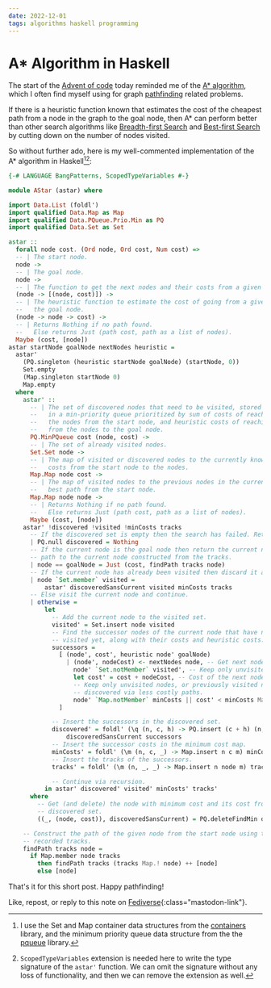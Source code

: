 ```yaml
---
date: 2022-12-01
tags: algorithms haskell programming
---
```


# A* Algorithm in Haskell

The start of the [Advent of code](https://adventofcode.com/) today reminded me of the
[A* algorithm](https://en.wikipedia.org/wiki/A*_search_algorithm), which I often find myself using
for graph [pathfinding](https://en.wikipedia.org/wiki/Pathfinding) related problems.

If there is a heuristic function known that estimates the cost of the cheapest path from a node in
the graph to the goal node, then A* can perform better than other search algorithms like
[Breadth-first Search](https://en.wikipedia.org/wiki/Breadth-first_search) and
[Best-first Search](https://en.wikipedia.org/wiki/Best-first_search)
by cutting down on the number of nodes visited.

So without further ado, here is my well-commented implementation of the A* algorithm in Haskell[^fn1][^fn2]:

[^fn1]: I use the Set and Map container data structures from the [containers](https://hackage.haskell.org/package/containers) library, and the minimum priority queue data structure from the the [pqueue](https://hackage.haskell.org/package/pqueue) library.

[^fn2]: `ScopedTypeVariables` extension is needed here to write the type signature of the `astar'` function. We can omit the signature without any loss of functionality, and then we can remove the extension as well.

```haskell
{-# LANGUAGE BangPatterns, ScopedTypeVariables #-}

module AStar (astar) where

import Data.List (foldl')
import qualified Data.Map as Map
import qualified Data.PQueue.Prio.Min as PQ
import qualified Data.Set as Set

astar ::
  forall node cost. (Ord node, Ord cost, Num cost) =>
  -- | The start node.
  node ->
  -- | The goal node.
  node ->
  -- | The function to get the next nodes and their costs from a given node.
  (node -> [(node, cost)]) ->
  -- | The heuristic function to estimate the cost of going from a given node to
  --   the goal node.
  (node -> node -> cost) ->
  -- | Returns Nothing if no path found.
  --   Else returns Just (path cost, path as a list of nodes).
  Maybe (cost, [node])
astar startNode goalNode nextNodes heuristic =
  astar'
    (PQ.singleton (heuristic startNode goalNode) (startNode, 0))
    Set.empty
    (Map.singleton startNode 0)
    Map.empty
  where
    astar' ::
      -- | The set of discovered nodes that need to be visited, stored
      --   in a min-priority queue prioritized by sum of costs of reaching to
      --   the nodes from the start node, and heuristic costs of reaching
      --   from the nodes to the goal node.
      PQ.MinPQueue cost (node, cost) ->
      -- | The set of already visited nodes.
      Set.Set node ->
      -- | The map of visited or discovered nodes to the currently known minimum
      --   costs from the start node to the nodes.
      Map.Map node cost ->
      -- | The map of visited nodes to the previous nodes in the currently known
      --   best path from the start node.
      Map.Map node node ->
      -- | Returns Nothing if no path found.
      --   Else returns Just (path cost, path as a list of nodes).
      Maybe (cost, [node])
    astar' !discovered !visited !minCosts tracks
      -- If the discovered set is empty then the search has failed. Return Nothing.
      | PQ.null discovered = Nothing
      -- If the current node is the goal node then return the current node cost and
      -- path to the current node constructed from the tracks.
      | node == goalNode = Just (cost, findPath tracks node)
      -- If the current node has already been visited then discard it and continue.
      | node `Set.member` visited =
          astar' discoveredSansCurrent visited minCosts tracks
      -- Else visit the current node and continue.
      | otherwise =
          let
            -- Add the current node to the visited set.
            visited' = Set.insert node visited
            -- Find the successor nodes of the current node that have not been
            -- visited yet, along with their costs and heuristic costs.
            successors =
              [ (node', cost', heuristic node' goalNode)
                | (node', nodeCost) <- nextNodes node, -- Get next nodes.
                  node' `Set.notMember` visited', -- Keep only unvisited ones.
                  let cost' = cost + nodeCost, -- Cost of the next node.
                  -- Keep only unvisited nodes, or previously visited nodes now
                  -- discovered via less costly paths.
                  node' `Map.notMember` minCosts || cost' < minCosts Map.! node'
              ]

            -- Insert the successors in the discovered set.
            discovered' = foldl' (\q (n, c, h) -> PQ.insert (c + h) (n, c) q)
                discoveredSansCurrent successors
            -- Insert the successor costs in the minimum cost map.
            minCosts' = foldl' (\m (n, c, _) -> Map.insert n c m) minCosts successors
            -- Insert the tracks of the successors.
            tracks' = foldl' (\m (n, _, _) -> Map.insert n node m) tracks successors

            -- Continue via recursion.
          in astar' discovered' visited' minCosts' tracks'
      where
        -- Get (and delete) the node with minimum cost and its cost from the
        -- discovered set.
        ((_, (node, cost)), discoveredSansCurrent) = PQ.deleteFindMin discovered

    -- Construct the path of the given node from the start node using the
    -- recorded tracks.
    findPath tracks node =
      if Map.member node tracks
        then findPath tracks (tracks Map.! node) ++ [node]
        else [node]
```

That's it for this short post. Happy pathfinding!

Like, repost, or reply to this note on [Fediverse](https://fantastic.earth/@abnv/109438819806774018){:class="mastodon-link"}.
